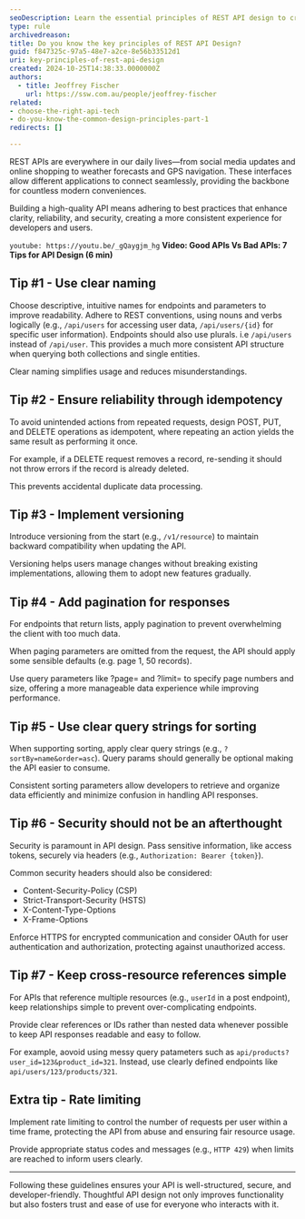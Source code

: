 ```yaml
---
seoDescription: Learn the essential principles of REST API design to create APIs that are clear, reliable, and secure. Discover tips on naming conventions, idempotency, versioning, pagination, sorting, security, and more to build developer-friendly interfaces that foster trust and ease of use.
type: rule
archivedreason:
title: Do you know the key principles of REST API Design?
guid: f847325c-97a5-48e7-a2ce-8e56b33512d1
uri: key-principles-of-rest-api-design
created: 2024-10-25T14:38:33.0000000Z
authors: 
  - title: Jeoffrey Fischer
    url: https://ssw.com.au/people/jeoffrey-fischer
related:
- choose-the-right-api-tech
- do-you-know-the-common-design-principles-part-1
redirects: []

---
```


REST APIs are everywhere in our daily lives—from social media updates and online shopping to weather forecasts and GPS navigation. These interfaces allow different applications to connect seamlessly, providing the backbone for countless modern conveniences.

Building a high-quality API means adhering to best practices that enhance clarity, reliability, and security, creating a more consistent experience for developers and users.

<!--endintro-->

`youtube: https://youtu.be/_gQaygjm_hg`
**Video: Good APIs Vs Bad APIs: 7 Tips for API Design (6 min)**

## Tip \#1 - Use clear naming  

Choose descriptive, intuitive names for endpoints and parameters to improve readability. Adhere to REST conventions, using nouns and verbs logically (e.g., `/api/users` for accessing user data, `/api/users/{id}` for specific user information). Endpoints should also use plurals. i.e `/api/users` instead of `/api/user`. This provides a much more consistent API structure when querying both collections and single entities.

Clear naming simplifies usage and reduces misunderstandings.  

## Tip \#2 - Ensure reliability through idempotency  

To avoid unintended actions from repeated requests, design POST, PUT, and DELETE operations as idempotent, where repeating an action yields the same result as performing it once.

For example, if a DELETE request removes a record, re-sending it should not throw errors if the record is already deleted.

This prevents accidental duplicate data processing.  

## Tip \#3 - Implement versioning  

Introduce versioning from the start (e.g., `/v1/resource`) to maintain backward compatibility when updating the API.

Versioning helps users manage changes without breaking existing implementations, allowing them to adopt new features gradually.  

## Tip \#4 - Add pagination for responses  

For endpoints that return lists, apply pagination to prevent overwhelming the client with too much data.

When paging parameters are omitted from the request, the API should apply some sensible defaults (e.g. page 1, 50 records).

Use query parameters like ?page= and ?limit= to specify page numbers and size, offering a more manageable data experience while improving performance.  

## Tip \#5 - Use clear query strings for sorting  

When supporting sorting, apply clear query strings (e.g., `?sortBy=name&order=asc`). Query params should generally be optional making the API easier to consume.

Consistent sorting parameters allow developers to retrieve and organize data efficiently and minimize confusion in handling API responses.  

## Tip \#6 - Security should not be an afterthought

Security is paramount in API design. Pass sensitive information, like access tokens, securely via headers (e.g., `Authorization: Bearer {token}`).  

Common security headers should also be considered:  
* Content-Security-Policy (CSP)  
* Strict-Transport-Security (HSTS)  
* X-Content-Type-Options  
* X-Frame-Options  

Enforce HTTPS for encrypted communication and consider OAuth for user authentication and authorization, protecting against unauthorized access.  

## Tip \#7 - Keep cross-resource references simple

For APIs that reference multiple resources (e.g., `userId` in a post endpoint), keep relationships simple to prevent over-complicating endpoints.

Provide clear references or IDs rather than nested data whenever possible to keep API responses readable and easy to follow.  

For example, aovoid using messy query patameters such as `api/products?user_id=123&product_id=321`. Instead, use clearly defined endpoints like `api/users/123/products/321`.

## Extra tip - Rate limiting  

Implement rate limiting to control the number of requests per user within a time frame, protecting the API from abuse and ensuring fair resource usage.

Provide appropriate status codes and messages (e.g., `HTTP 429`) when limits are reached to inform users clearly.  

---

Following these guidelines ensures your API is well-structured, secure, and developer-friendly.
Thoughtful API design not only improves functionality but also fosters trust and ease of use for everyone who interacts with it.
